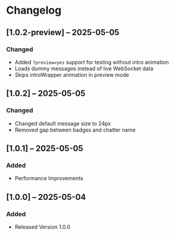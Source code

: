 # Changelog

## [1.0.2-preview] – 2025-05-05
### Changed
- Added `?preview=yes` support for testing without intro animation
- Loads dummy messages instead of live WebSocket data
- Skips introWrapper animation in preview mode

## [1.0.2] – 2025-05-05
### Changed
- Changed default message size to 24px
- Removed gap between badges and chatter name

## [1.0.1] – 2025-05-05
### Added
- Performance Improvements

## [1.0.0] – 2025-05-04
### Added
- Released Version 1.0.0
